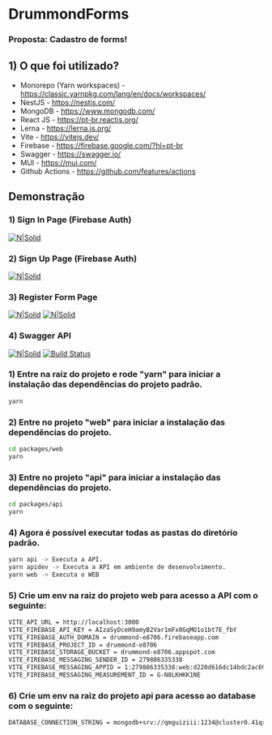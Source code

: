 # DrummondForms

### Proposta: Cadastro de forms!

## 1) O que foi utilizado?

- Monorepo (Yarn workspaces) - https://classic.yarnpkg.com/lang/en/docs/workspaces/
- NestJS - https://nestjs.com/
- MongoDB - https://www.mongodb.com/
- React JS - https://pt-br.reactjs.org/
- Lerna - https://lerna.js.org/
- Vite - https://vitejs.dev/
- Firebase - https://firebase.google.com/?hl=pt-br
- Swagger - https://swagger.io/
- MUI - https://mui.com/
- Github Actions - https://github.com/features/actions

## Demonstração

### 1) Sign In Page (Firebase Auth)

[![N|Solid](https://i.imgur.com/sI615as.jpg)](https://nodesource.com/products/nsolid)

### 2) Sign Up Page (Firebase Auth)

[![N|Solid](https://i.imgur.com/tRIRJcH.jpg)](https://nodesource.com/products/nsolid)

### 3) Register Form Page 

[![N|Solid](https://i.imgur.com/8D9wCmQ.jpg)](https://nodesource.com/products/nsolid)
[![N|Solid](https://i.imgur.com/ldzoRRc.jpg)](https://nodesource.com/products/nsolid)

### 4) Swagger API

[![N|Solid](https://i.imgur.com/XlObMPA.jpg)](https://nodesource.com/products/nsolid)
[![Build Status](https://travis-ci.org/joemccann/dillinger.svg?branch=master)](https://travis-ci.org/joemccann/dillinger)

### 1) Entre na raiz do projeto e rode "yarn" para iniciar a instalação das dependências do projeto padrão.

```sh
yarn
```

### 2) Entre no projeto "web" para iniciar a instalação das dependências do projeto.

```sh
cd packages/web
yarn
```

### 3) Entre no projeto "api" para iniciar a instalação das dependências do projeto.

```sh
cd packages/api
yarn
```

### 4) Agora é possível executar todas as pastas do diretório padrão.

```sh
yarn api -> Executa a API.
yarn apidev -> Executa a API em ambiente de desenvolvimento.
yarn web -> Executa o WEB
```

### 5) Crie um env na raiz do projeto web para acesso a API com o seguinte:

```sh
VITE_API_URL = http://localhost:3000
VITE_FIREBASE_API_KEY = AIzaSyDceH9amyB2Var1mFx0GqMO1o1bt7E_fbY
VITE_FIREBASE_AUTH_DOMAIN = drummond-e8706.firebaseapp.com
VITE_FIREBASE_PROJECT_ID = drummond-e8706
VITE_FIREBASE_STORAGE_BUCKET = drummond-e8706.appspot.com
VITE_FIREBASE_MESSAGING_SENDER_ID = 279886335338
VITE_FIREBASE_MESSAGING_APPID = 1:279886335338:web:d220d616dc14bdc2ac6913
VITE_FIREBASE_MESSAGING_MEASUREMENT_ID = G-N8LKHKK1NE
```

### 6) Crie um env na raiz do projeto api para acesso ao database com o seguinte:

```sh
DATABASE_CONNECTION_STRING = mongodb+srv://qmguiziii:1234@cluster0.41qxb82.mongodb.net/test
```

